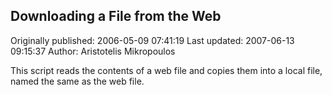 ## Downloading a File from the Web

Originally published: 2006-05-09 07:41:19
Last updated: 2007-06-13 09:15:37
Author: Aristotelis Mikropoulos

This script reads the contents of a web file and copies them into a local file, named the same as the web file.